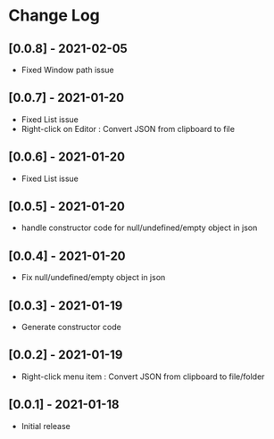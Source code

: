 # Change Log

## [0.0.8] - 2021-02-05
- Fixed Window path issue

## [0.0.7] - 2021-01-20
- Fixed List issue
- Right-click on Editor : Convert JSON from clipboard to file

## [0.0.6] - 2021-01-20
- Fixed List issue

## [0.0.5] - 2021-01-20
- handle constructor code for null/undefined/empty object in json

## [0.0.4] - 2021-01-20
- Fix null/undefined/empty object in json

## [0.0.3] - 2021-01-19
- Generate constructor code

## [0.0.2] - 2021-01-19
- Right-click menu item : Convert JSON from clipboard to file/folder

## [0.0.1] - 2021-01-18
- Initial release
